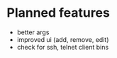 # Planned features

- better args
- improved ui (add, remove, edit)
- check for ssh, telnet client bins
